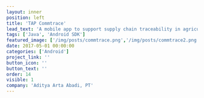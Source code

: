 ```yaml
---
layout: inner
position: left
title: 'TAP Commtrace'
lead_text: 'A mobile app to support supply chain traceability in agricultural field.'
tags: ['Java', 'Android SDK']
featured_image: ['/img/posts/commtrace.png','/img/posts/commtrace2.png']
date: 2017-05-01 00:00:00
categories: ['Android']
project_link: ''
button_icon: ''
button_text: ''
order: 14
visible: 1
company: 'Aditya Arta Abadi, PT'
---
```

<!---
to trace the value chain of farming products as they move from the field to the buyer
--!>